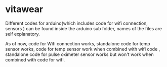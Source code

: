 # vitawear

Different codes for arduino(which includes code for wifi connection, sensors ) can be found inside the arduino sub folder, names of the files are self explanatory.

As of now, code for Wifi connection works, standalone code for temp sensor works, code for temp sensor work when combined with wifi code , standalone code for pulse oximeter sensor works but won't work when combined with code for wifi.
